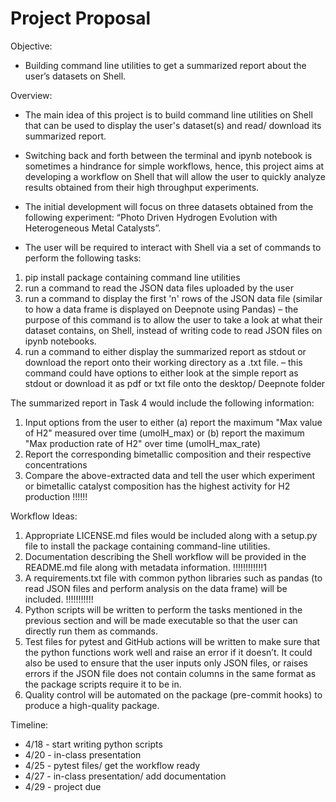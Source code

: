 # Project Proposal 

Objective: 
- Building command line utilities to get a summarized report about the user’s datasets on Shell.

Overview: 
- The main idea of this project is to build command line utilities on Shell that can be used to display the user's dataset(s) and 
read/ download its summarized report.
- Switching back and forth between the terminal and ipynb notebook is sometimes a hindrance for simple workflows, 
hence, this project aims at developing a workflow on Shell that will allow the user to quickly analyze results obtained from 
their high throughput experiments.
- The initial development will focus on three datasets obtained from the following experiment: 
“Photo Driven Hydrogen Evolution with Heterogeneous Metal Catalysts”. 

- The user will be required to interact with Shell via a set of commands to perform the following tasks: 
1. pip install package containing command line utilities 
2. run a command to read the JSON data files uploaded by the user 
3. run a command to display the first 'n' rows of the JSON data file (similar to how a data frame is displayed on Deepnote using Pandas)
– the purpose of this command is to allow the user to take a look at what their dataset contains, on Shell, instead of writing code to read JSON files on ipynb notebooks.
4. run a command to either display the summarized report as stdout or download the report onto their working directory as a .txt file.
– this command could have options to either look at the simple report as stdout or download it as pdf or txt file onto the desktop/ Deepnote folder

The summarized report in Task 4 would include the following information:
1. Input options from the user to either (a) report the maximum "Max value of H2" measured over time (umolH_max) or 
(b) report the maximum "Max production rate of H2" over time (umolH_max_rate) 
2. Report the corresponding bimetallic composition and their respective concentrations 
3. Compare the above-extracted data and tell the user which experiment or bimetallic catalyst composition has the highest activity for H2 production !!!!!!

Workflow Ideas:
1. Appropriate LICENSE.md files would be included along with a setup.py file to install the package containing command-line utilities. 
2. Documentation describing the Shell workflow will be provided in the README.md file along with metadata information. !!!!!!!!!!!!1
3. A requirements.txt file with common python libraries such as pandas (to read JSON files and perform analysis on the data frame) will be included. !!!!!!!!!!!
4. Python scripts will be written to perform the tasks mentioned in the previous section and will be made executable so that the user can directly run them as commands. 
5. Test files for pytest and GitHub actions will be written to make sure that the python functions work well and raise an error if it doesn’t.
It could also be used to ensure that the user inputs only JSON files, or raises errors if the JSON file does not contain columns in the same format as the package scripts require it to be in.
6. Quality control will be automated on the package (pre-commit hooks) to produce a high-quality package. 

Timeline: 
- 4/18 - start writing python scripts
- 4/20 - in-class presentation
- 4/25 - pytest files/ get the workflow ready 
- 4/27 - in-class presentation/ add documentation
- 4/29 - project due